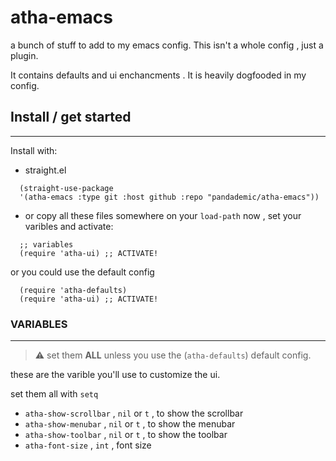 # atha-emacs
a bunch of stuff to add to my emacs config. This isn't a whole config , just a plugin.

It contains defaults and ui enchancments .
It is heavily dogfooded in my config.

## Install / get started
-----
Install with:
 - straight.el
``` emacs-lisp
  (straight-use-package
  '(atha-emacs :type git :host github :repo "pandademic/atha-emacs"))
```
- or copy all these files somewhere on your `load-path`
now , set your varibles and activate:
```emacs-lisp
  ;; variables
  (require 'atha-ui) ;; ACTIVATE!
```
or you could use the default config
```emacs-lisp
  (require 'atha-defaults) 
  (require 'atha-ui) ;; ACTIVATE!
 ```
### VARIABLES
-----
> :warning: set them **ALL** unless you use the (`atha-defaults`) default config.

these are the varible you'll use to customize the ui.

set them all with `setq`

- `atha-show-scrollbar` , `nil` or `t` , to show the scrollbar
- `atha-show-menubar` , `nil` or `t` , to show the menubar
- `atha-show-toolbar` , `nil` or `t` , to show the toolbar
- `atha-font-size` , `int` , font size
